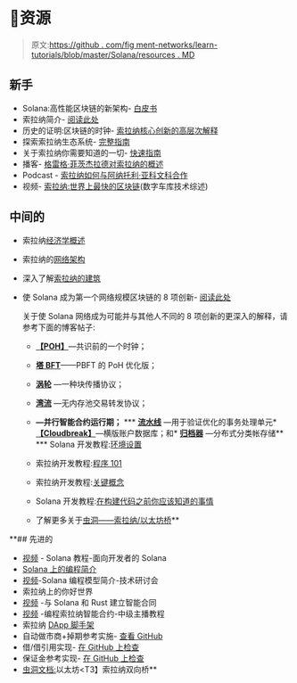 # 👀资源

> 原文:[https://github . com/fig ment-networks/learn-tutorials/blob/master/Solana/resources . MD](https://github.com/figment-networks/learn-tutorials/blob/master/solana/resources.md)

## 新手

*   Solana:高性能区块链的新架构- [白皮书](https://solana.com/solana-whitepaper.pdf)
*   索拉纳简介- [阅读此处](https://docs.solana.com/introduction)
*   历史的证明:区块链的时钟- [索拉纳核心创新的高层次解释](https://solana.com/news/proof-of-history--a-clock-for-blockchain/)
*   探索索拉纳生态系统- [完整指南](https://research.thetie.io/solana-ecosystem/)
*   关于索拉纳你需要知道的一切- [快速指南](https://www.securities.io/investing-in-solana-sol-everything-you-need-to-know/)
*   播客- [格雷格·菲茨杰拉德对索拉纳的概述](https://podcast.solana.com/episodes/what-is-solana)
*   Podcast - [索拉纳如何与阿纳托利·亚科文科合作](https://podcast.solana.com/episodes/how-does-solana-work)
*   视频- [索拉纳:世界上最快的区块链](https://youtu.be/fwf5g_6uRuA)(数字车库技术综述)

## 中间的

*   索拉纳[经济学概述](https://docs.solana.com/economics_overview)

*   索拉纳的[网络架构](https://medium.com/solana-labs/solanas-network-architecture-8e913e1d5a40)

*   深入了解[索拉纳的建筑](https://docs.solana.com/cluster/overview)

*   使 Solana 成为第一个网络规模区块链的 8 项创新- [阅读此处](https://medium.com/solana-labs/7-innovations-that-make-solana-the-first-web-scale-blockchain-ddc50b1defda)

    关于使 Solana 网络成为可能并与其他人不同的 8 项创新的更深入的解释，请参考下面的博客帖子:

    *   [**【POH】**](https://medium.com/solana-labs/proof-of-history-a-clock-for-blockchain-cf47a61a9274?source=post_page---------------------------)—共识前的一个时钟；
    *   [**塔 BFT**](https://medium.com/solana-labs/tower-bft-solanas-high-performance-implementation-of-pbft-464725911e79?source=post_page---------------------------)——PBFT 的 PoH 优化版；
    *   [**涡轮**](https://medium.com/solana-labs/turbine-solanas-block-propagation-protocol-solves-the-scalability-trilemma-2ddba46a51db?source=post_page---------------------------) —一种块传播协议；
    *   [**湾流**](https://medium.com/solana-labs/gulf-stream-solanas-mempool-less-transaction-forwarding-protocol-d342e72186ad?source=post_page---------------------------) —无内存池交易转发协议；
    *   [](https://medium.com/solana-labs/sealevel-parallel-processing-thousands-of-smart-contracts-d814b378192)**—并行智能合约运行期；**
    ***   [**流水线**](https://medium.com/solana-labs/pipelining-in-solana-the-transaction-processing-unit-2bb01dbd2d8f) —用于验证优化的事务处理单元*   [**【Cloudbreak】**](https://medium.com/solana-labs/cloudbreak-solanas-horizontally-scaled-state-architecture-9a86679dcbb1?source=post_page---------------------------)—横版账户数据库；和*   [**归档器**](https://solana.com/archivers/) —分布式分类帐存储**
***   Solana 开发教程:[环境设置](https://solongwallet.medium.com/solana-development-tutorial-environment-setup-2649cb81305)

    *   索拉纳开发教程:[程序 101](https://solongwallet.medium.com/solana-development-tutorial-program-101-2b168bffd541)

    *   索拉纳开发教程:[关键概念](https://solongwallet.medium.com/solana-development-tutorial-key-concepts-62b6d9077bb9)

    *   Solana 开发教程:[在构建代码之前你应该知道的事情](https://solongwallet.medium.com/solana-development-tutorial-things-you-should-know-before-structuring-your-code-807f0e2ee43)

    *   了解更多关于[虫洞——索拉纳/以太坊桥](https://solana.com/wormhole)** 

 **## 先进的

*   [视频](https://www.youtube.com/watch?v=qNIhClYDjR8) - Solana 教程-面向开发者的 Solana
*   [Solana 上的编程简介](https://paulx.dev/blog/2021/01/14/programming-on-solana-an-introduction/)
*   [视频](https://youtu.be/7Iitv5tMOMY)-Solana 编程模型简介-技术研讨会
*   索拉纳上的你好世界
*   [视频](https://youtu.be/gA7hFdq2h9Q) -与 Solana 和 Rust 建立智能合同
*   [视频](https://youtu.be/i6Ycr5nhjH8) -编程索拉纳智能合约-中级主播教程
*   索拉纳 [DApp 脚手架](https://github.com/solana-labs/dapp-scaffold)
*   自动做市商+掉期参考实施- [查看 GitHub](https://github.com/solana-labs/oyster-swap)
*   借/借引用实现- [在 GitHub 上检查](https://github.com/solana-labs/oyster-lending)
*   保证金参考实现- [在 GitHub 上检查](https://github.com/solana-labs/oyster-margin)
*   [虫洞文档:](https://github.com/certusone/wormhole)以太坊<T3】索拉纳双向桥**